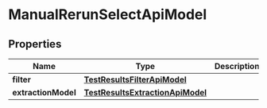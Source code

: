 

# ManualRerunSelectApiModel


## Properties

| Name | Type | Description | Notes |
|------------ | ------------- | ------------- | -------------|
|**filter** | [**TestResultsFilterApiModel**](TestResultsFilterApiModel.md) |  |  [optional] |
|**extractionModel** | [**TestResultsExtractionApiModel**](TestResultsExtractionApiModel.md) |  |  [optional] |



